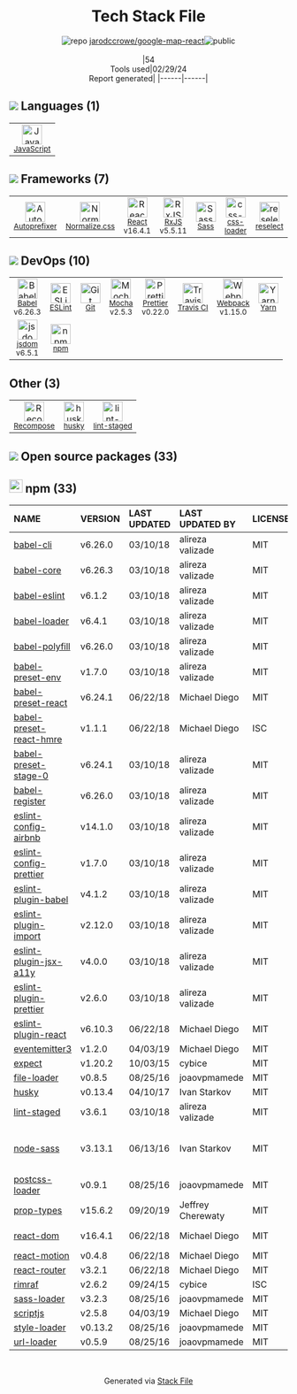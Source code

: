 <!--
&lt;--- Readme.md Snippet without images Start ---&gt;
## Tech Stack
jarodccrowe/google-map-react is built on the following main stack:

- [JavaScript](https://developer.mozilla.org/en-US/docs/Web/JavaScript) – Languages
- [Autoprefixer](https://github.com/postcss/autoprefixer) – CSS Pre-processors / Extensions
- [Normalize.css](https://necolas.github.io/normalize.css/) – CSS Pre-processors / Extensions
- [React](https://reactjs.org/) – Javascript UI Libraries
- [RxJS](http://reactivex.io/rxjs/) – Concurrency Frameworks
- [Sass](http://sass-lang.com/) – CSS Pre-processors / Extensions
- [css-loader](https://github.com/webpack-contrib/css-loader) – CSS Pre-processors / Extensions
- [reselect](https://github.com/reactjs/reselect) – State Management Library
- [Babel](http://babeljs.io/) – JavaScript Compilers
- [ESLint](http://eslint.org/) – Code Review
- [Mocha](http://mochajs.org/) – Javascript Testing Framework
- [Prettier](https://prettier.io/) – Code Review
- [Travis CI](http://travis-ci.com/) – Continuous Integration
- [Webpack](http://webpack.js.org) – JS Build Tools / JS Task Runners
- [Yarn](https://yarnpkg.com/) – Front End Package Manager
- [jsdom](https://github.com/jsdom/jsdom) – Headless Browsers
- [Recompose](https://github.com/acdlite/recompose) – Javascript Utilities & Libraries

Full tech stack [here](/techstack.md)

&lt;--- Readme.md Snippet without images End ---&gt;

&lt;--- Readme.md Snippet with images Start ---&gt;
## Tech Stack
jarodccrowe/google-map-react is built on the following main stack:

- <img width='25' height='25' src='https://img.stackshare.io/service/1209/javascript.jpeg' alt='JavaScript'/> [JavaScript](https://developer.mozilla.org/en-US/docs/Web/JavaScript) – Languages
- <img width='25' height='25' src='https://img.stackshare.io/service/2202/72d087642cfce6fef6f2dabec5bf49e8_400x400.png' alt='Autoprefixer'/> [Autoprefixer](https://github.com/postcss/autoprefixer) – CSS Pre-processors / Extensions
- <img width='25' height='25' src='https://img.stackshare.io/service/6361/default_8c8faac34fdcb5b696503f5166b5232ad0adcf6e.png' alt='Normalize.css'/> [Normalize.css](https://necolas.github.io/normalize.css/) – CSS Pre-processors / Extensions
- <img width='25' height='25' src='https://img.stackshare.io/service/1020/OYIaJ1KK.png' alt='React'/> [React](https://reactjs.org/) – Javascript UI Libraries
- <img width='25' height='25' src='https://img.stackshare.io/service/1796/984368.png' alt='RxJS'/> [RxJS](http://reactivex.io/rxjs/) – Concurrency Frameworks
- <img width='25' height='25' src='https://img.stackshare.io/service/1171/jCR2zNJV.png' alt='Sass'/> [Sass](http://sass-lang.com/) – CSS Pre-processors / Extensions
- <img width='25' height='25' src='https://img.stackshare.io/service/8074/default_d2b16fd6997fb2e164de645a34f9b8d5a880d999.png' alt='css-loader'/> [css-loader](https://github.com/webpack-contrib/css-loader) – CSS Pre-processors / Extensions
- <img width='25' height='25' src='https://img.stackshare.io/service/7757/13142323.png' alt='reselect'/> [reselect](https://github.com/reactjs/reselect) – State Management Library
- <img width='25' height='25' src='https://img.stackshare.io/service/2739/-1wfGjNw.png' alt='Babel'/> [Babel](http://babeljs.io/) – JavaScript Compilers
- <img width='25' height='25' src='https://img.stackshare.io/service/3337/Q4L7Jncy.jpg' alt='ESLint'/> [ESLint](http://eslint.org/) – Code Review
- <img width='25' height='25' src='https://img.stackshare.io/service/832/mocha.png' alt='Mocha'/> [Mocha](http://mochajs.org/) – Javascript Testing Framework
- <img width='25' height='25' src='https://img.stackshare.io/service/7035/default_66f265943abed56bcdbfca1c866a4261b1fbb063.jpg' alt='Prettier'/> [Prettier](https://prettier.io/) – Code Review
- <img width='25' height='25' src='https://img.stackshare.io/service/460/Lu6cGu0z_400x400.png' alt='Travis CI'/> [Travis CI](http://travis-ci.com/) – Continuous Integration
- <img width='25' height='25' src='https://img.stackshare.io/service/1682/IMG_4636.PNG' alt='Webpack'/> [Webpack](http://webpack.js.org) – JS Build Tools / JS Task Runners
- <img width='25' height='25' src='https://img.stackshare.io/service/5848/44mC-kJ3.jpg' alt='Yarn'/> [Yarn](https://yarnpkg.com/) – Front End Package Manager
- <img width='25' height='25' src='https://img.stackshare.io/service/7054/preview.jpeg' alt='jsdom'/> [jsdom](https://github.com/jsdom/jsdom) – Headless Browsers
- <img width='25' height='25' src='https://img.stackshare.io/service/7756/no-img-open-source.png' alt='Recompose'/> [Recompose](https://github.com/acdlite/recompose) – Javascript Utilities & Libraries

Full tech stack [here](/techstack.md)

&lt;--- Readme.md Snippet with images End ---&gt;
-->
<div align="center">

# Tech Stack File
![](https://img.stackshare.io/repo.svg "repo") [jarodccrowe/google-map-react](https://github.com/jarodccrowe/google-map-react)![](https://img.stackshare.io/public_badge.svg "public")
<br/><br/>
|54<br/>Tools used|02/29/24 <br/>Report generated|
|------|------|
</div>

## <img src='https://img.stackshare.io/languages.svg'/> Languages (1)
<table><tr>
  <td align='center'>
  <img width='36' height='36' src='https://img.stackshare.io/service/1209/javascript.jpeg' alt='JavaScript'>
  <br>
  <sub><a href="https://developer.mozilla.org/en-US/docs/Web/JavaScript">JavaScript</a></sub>
  <br>
  <sub></sub>
</td>

</tr>
</table>

## <img src='https://img.stackshare.io/frameworks.svg'/> Frameworks (7)
<table><tr>
  <td align='center'>
  <img width='36' height='36' src='https://img.stackshare.io/service/2202/72d087642cfce6fef6f2dabec5bf49e8_400x400.png' alt='Autoprefixer'>
  <br>
  <sub><a href="https://github.com/postcss/autoprefixer">Autoprefixer</a></sub>
  <br>
  <sub></sub>
</td>

<td align='center'>
  <img width='36' height='36' src='https://img.stackshare.io/service/6361/default_8c8faac34fdcb5b696503f5166b5232ad0adcf6e.png' alt='Normalize.css'>
  <br>
  <sub><a href="https://necolas.github.io/normalize.css/">Normalize.css</a></sub>
  <br>
  <sub></sub>
</td>

<td align='center'>
  <img width='36' height='36' src='https://img.stackshare.io/service/1020/OYIaJ1KK.png' alt='React'>
  <br>
  <sub><a href="https://reactjs.org/">React</a></sub>
  <br>
  <sub>v16.4.1</sub>
</td>

<td align='center'>
  <img width='36' height='36' src='https://img.stackshare.io/service/1796/984368.png' alt='RxJS'>
  <br>
  <sub><a href="http://reactivex.io/rxjs/">RxJS</a></sub>
  <br>
  <sub>v5.5.11</sub>
</td>

<td align='center'>
  <img width='36' height='36' src='https://img.stackshare.io/service/1171/jCR2zNJV.png' alt='Sass'>
  <br>
  <sub><a href="http://sass-lang.com/">Sass</a></sub>
  <br>
  <sub></sub>
</td>

<td align='center'>
  <img width='36' height='36' src='https://img.stackshare.io/service/8074/default_d2b16fd6997fb2e164de645a34f9b8d5a880d999.png' alt='css-loader'>
  <br>
  <sub><a href="https://github.com/webpack-contrib/css-loader">css-loader</a></sub>
  <br>
  <sub></sub>
</td>

<td align='center'>
  <img width='36' height='36' src='https://img.stackshare.io/service/7757/13142323.png' alt='reselect'>
  <br>
  <sub><a href="https://github.com/reactjs/reselect">reselect</a></sub>
  <br>
  <sub></sub>
</td>

</tr>
</table>

## <img src='https://img.stackshare.io/devops.svg'/> DevOps (10)
<table><tr>
  <td align='center'>
  <img width='36' height='36' src='https://img.stackshare.io/service/2739/-1wfGjNw.png' alt='Babel'>
  <br>
  <sub><a href="http://babeljs.io/">Babel</a></sub>
  <br>
  <sub>v6.26.3</sub>
</td>

<td align='center'>
  <img width='36' height='36' src='https://img.stackshare.io/service/3337/Q4L7Jncy.jpg' alt='ESLint'>
  <br>
  <sub><a href="http://eslint.org/">ESLint</a></sub>
  <br>
  <sub></sub>
</td>

<td align='center'>
  <img width='36' height='36' src='https://img.stackshare.io/service/1046/git.png' alt='Git'>
  <br>
  <sub><a href="http://git-scm.com/">Git</a></sub>
  <br>
  <sub></sub>
</td>

<td align='center'>
  <img width='36' height='36' src='https://img.stackshare.io/service/832/mocha.png' alt='Mocha'>
  <br>
  <sub><a href="http://mochajs.org/">Mocha</a></sub>
  <br>
  <sub>v2.5.3</sub>
</td>

<td align='center'>
  <img width='36' height='36' src='https://img.stackshare.io/service/7035/default_66f265943abed56bcdbfca1c866a4261b1fbb063.jpg' alt='Prettier'>
  <br>
  <sub><a href="https://prettier.io/">Prettier</a></sub>
  <br>
  <sub>v0.22.0</sub>
</td>

<td align='center'>
  <img width='36' height='36' src='https://img.stackshare.io/service/460/Lu6cGu0z_400x400.png' alt='Travis CI'>
  <br>
  <sub><a href="http://travis-ci.com/">Travis CI</a></sub>
  <br>
  <sub></sub>
</td>

<td align='center'>
  <img width='36' height='36' src='https://img.stackshare.io/service/1682/IMG_4636.PNG' alt='Webpack'>
  <br>
  <sub><a href="http://webpack.js.org">Webpack</a></sub>
  <br>
  <sub>v1.15.0</sub>
</td>

<td align='center'>
  <img width='36' height='36' src='https://img.stackshare.io/service/5848/44mC-kJ3.jpg' alt='Yarn'>
  <br>
  <sub><a href="https://yarnpkg.com/">Yarn</a></sub>
  <br>
  <sub></sub>
</td>

</tr>
<tr>
  <td align='center'>
  <img width='36' height='36' src='https://img.stackshare.io/service/7054/preview.jpeg' alt='jsdom'>
  <br>
  <sub><a href="https://github.com/jsdom/jsdom">jsdom</a></sub>
  <br>
  <sub>v6.5.1</sub>
</td>

<td align='center'>
  <img width='36' height='36' src='https://img.stackshare.io/service/1120/lejvzrnlpb308aftn31u.png' alt='npm'>
  <br>
  <sub><a href="https://www.npmjs.com/">npm</a></sub>
  <br>
  <sub></sub>
</td>

</tr>
</table>

## Other (3)
<table><tr>
  <td align='center'>
  <img width='36' height='36' src='https://img.stackshare.io/service/7756/no-img-open-source.png' alt='Recompose'>
  <br>
  <sub><a href="https://github.com/acdlite/recompose">Recompose</a></sub>
  <br>
  <sub></sub>
</td>

<td align='center'>
  <img width='36' height='36' src='https://img.stackshare.io/service/9527/5502029.jpeg' alt='husky'>
  <br>
  <sub><a href="https://github.com/typicode/husky">husky</a></sub>
  <br>
  <sub></sub>
</td>

<td align='center'>
  <img width='36' height='36' src='https://img.stackshare.io/service/10577/11071.jpeg' alt='lint-staged'>
  <br>
  <sub><a href="https://github.com/okonet/lint-staged">lint-staged</a></sub>
  <br>
  <sub></sub>
</td>

</tr>
</table>


## <img src='https://img.stackshare.io/group.svg' /> Open source packages (33)</h2>

## <img width='24' height='24' src='https://img.stackshare.io/service/1120/lejvzrnlpb308aftn31u.png'/> npm (33)

|NAME|VERSION|LAST UPDATED|LAST UPDATED BY|LICENSE|VULNERABILITIES|
|:------|:------|:------|:------|:------|:------|
|[babel-cli](https://www.npmjs.com/babel-cli)|v6.26.0|03/10/18|alireza valizade |MIT|N/A|
|[babel-core](https://www.npmjs.com/babel-core)|v6.26.3|03/10/18|alireza valizade |MIT|N/A|
|[babel-eslint](https://www.npmjs.com/babel-eslint)|v6.1.2|03/10/18|alireza valizade |MIT|N/A|
|[babel-loader](https://www.npmjs.com/babel-loader)|v6.4.1|03/10/18|alireza valizade |MIT|N/A|
|[babel-polyfill](https://www.npmjs.com/babel-polyfill)|v6.26.0|03/10/18|alireza valizade |MIT|N/A|
|[babel-preset-env](https://www.npmjs.com/babel-preset-env)|v1.7.0|03/10/18|alireza valizade |MIT|N/A|
|[babel-preset-react](https://www.npmjs.com/babel-preset-react)|v6.24.1|06/22/18|Michael Diego |MIT|N/A|
|[babel-preset-react-hmre](https://www.npmjs.com/babel-preset-react-hmre)|v1.1.1|06/22/18|Michael Diego |ISC|N/A|
|[babel-preset-stage-0](https://www.npmjs.com/babel-preset-stage-0)|v6.24.1|03/10/18|alireza valizade |MIT|N/A|
|[babel-register](https://www.npmjs.com/babel-register)|v6.26.0|03/10/18|alireza valizade |MIT|N/A|
|[eslint-config-airbnb](https://www.npmjs.com/eslint-config-airbnb)|v14.1.0|03/10/18|alireza valizade |MIT|N/A|
|[eslint-config-prettier](https://www.npmjs.com/eslint-config-prettier)|v1.7.0|03/10/18|alireza valizade |MIT|N/A|
|[eslint-plugin-babel](https://www.npmjs.com/eslint-plugin-babel)|v4.1.2|03/10/18|alireza valizade |MIT|N/A|
|[eslint-plugin-import](https://www.npmjs.com/eslint-plugin-import)|v2.12.0|03/10/18|alireza valizade |MIT|N/A|
|[eslint-plugin-jsx-a11y](https://www.npmjs.com/eslint-plugin-jsx-a11y)|v4.0.0|03/10/18|alireza valizade |MIT|N/A|
|[eslint-plugin-prettier](https://www.npmjs.com/eslint-plugin-prettier)|v2.6.0|03/10/18|alireza valizade |MIT|N/A|
|[eslint-plugin-react](https://www.npmjs.com/eslint-plugin-react)|v6.10.3|06/22/18|Michael Diego |MIT|N/A|
|[eventemitter3](https://www.npmjs.com/eventemitter3)|v1.2.0|04/03/19|Michael Diego |MIT|N/A|
|[expect](https://www.npmjs.com/expect)|v1.20.2|10/03/15|cybice |MIT|N/A|
|[file-loader](https://www.npmjs.com/file-loader)|v0.8.5|08/25/16|joaovpmamede |MIT|N/A|
|[husky](https://www.npmjs.com/husky)|v0.13.4|04/10/17|Ivan Starkov |MIT|N/A|
|[lint-staged](https://www.npmjs.com/lint-staged)|v3.6.1|03/10/18|alireza valizade |MIT|N/A|
|[node-sass](https://www.npmjs.com/node-sass)|v3.13.1|06/13/16|Ivan Starkov |MIT|[CVE-2020-24025](https://github.com/advisories/GHSA-r8f7-9pfq-mjmv) (Moderate)<br/>[](https://github.com/advisories/GHSA-9v62-24cr-58cx) (Moderate)|
|[postcss-loader](https://www.npmjs.com/postcss-loader)|v0.9.1|08/25/16|joaovpmamede |MIT|N/A|
|[prop-types](https://www.npmjs.com/prop-types)|v15.6.2|09/20/19|Jeffrey Cherewaty |MIT|N/A|
|[react-dom](https://www.npmjs.com/react-dom)|v16.4.1|06/22/18|Michael Diego |MIT|[CVE-2018-6341](https://github.com/advisories/GHSA-mvjj-gqq2-p4hw) (Moderate)|
|[react-motion](https://www.npmjs.com/react-motion)|v0.4.8|06/22/18|Michael Diego |MIT|N/A|
|[react-router](https://www.npmjs.com/react-router)|v3.2.1|06/22/18|Michael Diego |MIT|N/A|
|[rimraf](https://www.npmjs.com/rimraf)|v2.6.2|09/24/15|cybice |ISC|N/A|
|[sass-loader](https://www.npmjs.com/sass-loader)|v3.2.3|08/25/16|joaovpmamede |MIT|N/A|
|[scriptjs](https://www.npmjs.com/scriptjs)|v2.5.8|04/03/19|Michael Diego |MIT|N/A|
|[style-loader](https://www.npmjs.com/style-loader)|v0.13.2|08/25/16|joaovpmamede |MIT|N/A|
|[url-loader](https://www.npmjs.com/url-loader)|v0.5.9|08/25/16|joaovpmamede |MIT|N/A|

<br/>
<div align='center'>

Generated via [Stack File](https://github.com/marketplace/stack-file)
